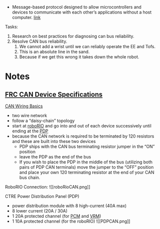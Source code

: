 - Message-based protocol designed to allow microcontrollers and devices to communicate with each other’s applications without a host computer. [link](https://docs.wpilib.org/en/stable/docs/software/frc-glossary.html#term-CAN)

Tasks:

1. Research on best practices for diagnosing can bus reliability.
2. Resolve CAN bus reliability. 
	1. We cannot add a wrist until we can reliably operate the EE and Tofs. 
	2. This is an absolute line in the sand. 
	3. Because if we get this wrong it takes down the whole robot.


# Notes



[FRC CAN Device Specifications](https://docs.wpilib.org/en/stable/docs/software/can-devices/can-addressing.html#frc-can-device-specifications "Link to this heading")
- 

[CAN Wiring Basics](https://docs.wpilib.org/en/stable/docs/hardware/hardware-basics/can-wiring-basics.html)
- two wire network
- follow a “daisy-chain” topology
- start at [roboRIO](https://www.ni.com/en-us/shop/model/roborio.html) and go into and out of each device successively until ending at the [PDP](https://docs.wpilib.org/en/stable/docs/software/frc-glossary.html#term-PDP)
- because the CAN network is required to be terminated by 120 resistors and these are built into these two devices
	- PDP ships with the CAN bus terminating resistor jumper in the “ON” position
	- leave the PDP as the end of the bus
	- If you wish to place the PDP in the middle of the bus (utilizing both pairs of PDP CAN terminals) move the jumper to the “OFF” position and place your own 120 terminating resistor at the end of your CAN bus chain.

RoboRIO Connection:
![[roboRioCAN.png]]

CTRE Power Distribution Panel (PDP)
- power distribution module with 8 high-current (40A max)
- 8 lower current (20A / 30A)
- 1 20A protected channel (for [PCM](https://docs.wpilib.org/en/stable/docs/software/frc-glossary.html#term-PCM) and [VRM](https://docs.wpilib.org/en/stable/docs/software/frc-glossary.html#term-VRM))
- 1 10A protected channel (for the roboRIO)
![[PDPCAN.png]]

